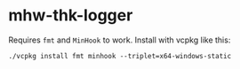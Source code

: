 # mhw-thk-logger

Requires `fmt` and `MinHook` to work. Install with vcpkg like this:
```
./vcpkg install fmt minhook --triplet=x64-windows-static
```

